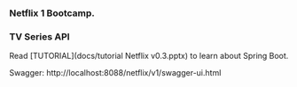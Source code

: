 ### Netflix 1 Bootcamp.
### TV Series API

Read [TUTORIAL](docs/tutorial Netflix v0.3.pptx) to learn about Spring Boot.

Swagger:
http://localhost:8088/netflix/v1/swagger-ui.html

